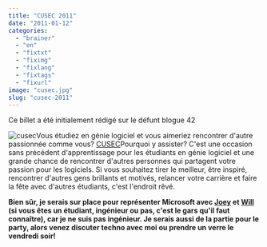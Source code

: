 ```yaml
---
title: "CUSEC 2011"
date: "2011-01-12"
categories: 
  - "brainer"
  - "en"
  - "fixtxt"
  - "fiximg"
  - "fixlang"
  - "fixtags"
  - "fixurl"
image: "cusec.jpg"
slug: "cusec-2011"
---
```


Ce billet a été initialement rédigé sur le défunt blogue 42

![](images/cusec.jpg "cusec")Vous étudiez en génie logiciel et vous aimeriez rencontrer d'autre passionnée comme vous? [CUSEC](https://2011.cusec.net "Site Web de CUSEC")Pourquoi y assister? C'est une occasion sans précédent d'apprentissage pour les étudiants en génie logiciel et une grande chance de rencontrer d'autres personnes qui partagent votre passion pour les logiciels. Si vous souhaitez tirer le meilleur, être inspiré, rencontrer d'autres gens brillants et motivés, relancer votre carrière et faire la fête avec d'autres étudiants, c'est l'endroit rêvé.

**Bien sûr, je serais sur place pour représenter Microsoft avec [Joey](https://www.joeydevilla.com/ "Blogue de Joey DeVilla") et [Will](https://twitter.com/sweetiewill "Compte Twitter de Will Hoang") (si vous êtes un étudiant, ingénieur ou pas, c'est le gars qu'il faut connaître), car je ne suis pas ingénieur. Je serais aussi de la partie pour le party, alors venez discuter techno avec moi ou prendre un verre le vendredi soir!**
